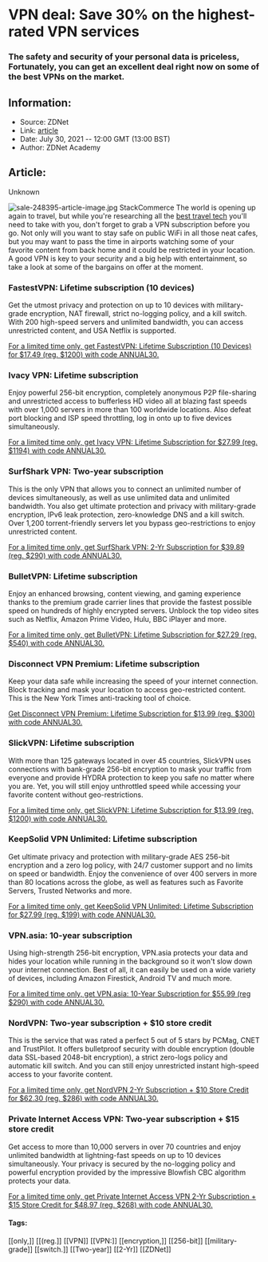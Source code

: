 # VPN deal: Save 30% on the highest-rated VPN services
### The safety and security of your personal data is priceless, Fortunately, you can get an excellent deal right now on some of the best VPNs on the market.

## Information:
+ Source: ZDNet
+ Link: [article](https://www.zdnet.com/article/vpn-deal-save-30-percent-on-the-highest-rated-vpn-services/)
+ Date: July 30, 2021 -- 12:00 GMT (13:00 BST)
+ Author: ZDNet Academy


## Article:
Unknown

![sale-248395-article-image.jpg](https://www.zdnet.com/a/hub/i/2021/07/27/8924c9f9-fb11-45d2-8c8d-40b41bf44cb4/sale-248395-article-image.jpg)
 StackCommerce
 The world is opening up again to travel, but while you're researching all the [best travel tech](https://www.zdnet.com/article/best-travel-tech/) you'll need to take with you, don't forget to grab a VPN subscription before you go. Not only will you want to stay safe on public WiFi in all those neat cafes, but you may want to pass the time in airports watching some of your favorite content from back home and it could be restricted in your location. A good VPN is key to your security and a big help with entertainment, so take a look at some of the bargains on offer at the moment.


### FastestVPN: Lifetime subscription (10 devices)

Get the utmost privacy and protection on up to 10 devices with military-grade encryption, NAT firewall, strict no-logging policy, and a kill switch. With 200 high-speed servers and unlimited bandwidth, you can access unrestricted content, and USA Netflix is supported.

[For a limited time only, get FastestVPN: Lifetime Subscription (10 Devices) for $17.49 (reg. $1200) with code ANNUAL30.](https://academy.zdnet.com/sales/fastestvpn-lifetime-subscription-10-user-access?utm_source=zdnet.com&utm_medium=referral&utm_campaign=fastestvpn-lifetime-subscription-10-user-access&utm_term=scsf-504582&utm_content=a0x1P000004f0EUQAY&scsonar=1)

### Ivacy VPN: Lifetime subscription

Enjoy powerful 256-bit encryption, completely anonymous P2P file-sharing and unrestricted access to bufferless HD video all at blazing fast speeds with over 1,000 servers in more than 100 worldwide locations. Also defeat port blocking and ISP speed throttling, log in onto up to five devices simultaneously.

[For a limited time only, get Ivacy VPN: Lifetime Subscription for $27.99 (reg. $1194) with code ANNUAL30.](https://academy.zdnet.com/sales/ivacy-vpn-lifetime-subscription?utm_source=zdnet.com&utm_medium=referral&utm_campaign=ivacy-vpn-lifetime-subscription&utm_term=scsf-504578&utm_content=a0x1P000004f0EUQAY&scsonar=1)

### SurfShark VPN: Two-year subscription

This is the only VPN that allows you to connect an unlimited number of devices simultaneously, as well as use unlimited data and unlimited bandwidth. You also get ultimate protection and privacy with military-grade encryption, IPv6 leak protection, zero-knowledge DNS and a kill switch. Over 1,200 torrent-friendly servers let you bypass geo-restrictions to enjoy unrestricted content.

[For a limited time only, get SurfShark VPN: 2-Yr Subscription for $39.89 (reg. $290) with code ANNUAL30.](https://academy.zdnet.com/sales/surfshark-vpn-2-year-subscription?utm_source=zdnet.com&utm_medium=referral&utm_campaign=surfshark-vpn-2-year-subscription&utm_term=scsf-504577&utm_content=a0x1P000004f0EUQAY&scsonar=1)

### BulletVPN: Lifetime subscription






Enjoy an enhanced browsing, content viewing, and gaming experience thanks to the premium grade carrier lines that provide the fastest possible speed on hundreds of highly encrypted servers. Unblock the top video sites such as Netflix, Amazon Prime Video, Hulu, BBC iPlayer and more.

[For a limited time only, get BulletVPN: Lifetime Subscription for $27.29 (reg. $540) with code ANNUAL30.](https://academy.zdnet.com/sales/lifetime-of-bulletvpn?utm_source=zdnet.com&utm_medium=referral&utm_campaign=lifetime-of-bulletvpn&utm_term=scsf-504579&utm_content=a0x1P000004f0EUQAY&scsonar=1)

### Disconnect VPN Premium: Lifetime subscription

Keep your data safe while increasing the speed of your internet connection. Block tracking and mask your location to access geo-restricted content. This is the New York Times anti-tracking tool of choice.

[Get Disconnect VPN Premium: Lifetime Subscription for $13.99 (reg. $300) with code ANNUAL30.](https://academy.zdnet.com/sales/disconnect-vpn-premium-lifetime-subscription-1-device?utm_source=zdnet.com&utm_medium=referral&utm_campaign=disconnect-vpn-premium-lifetime-subscription-1-device&utm_term=scsf-504583&utm_content=a0x1P000004f0EUQAY&scsonar=1)

### SlickVPN: Lifetime subscription

With more than 125 gateways located in over 45 countries, SlickVPN uses connections with bank-grade 256-bit encryption to mask your traffic from everyone and provide HYDRA protection to keep you safe no matter where you are. Yet, you will still enjoy unthrottled speed while accessing your favorite content without geo-restrictions.

[For a limited time only, get SlickVPN: Lifetime Subscription for $13.99 (reg. $1200) with code ANNUAL30.](https://academy.zdnet.com/sales/slickvpn-lifetime-subscription?utm_source=zdnet.com&utm_medium=referral&utm_campaign=slickvpn-lifetime-subscription&utm_term=scsf-504572&utm_content=a0x1P000004f0EUQAY&scsonar=1)

### KeepSolid VPN Unlimited: Lifetime subscription

Get ultimate privacy and protection with military-grade AES 256-bit encryption and a zero log policy, with 24/7 customer support and no limits on speed or bandwidth. Enjoy the convenience of over 400 servers in more than 80 locations across the globe, as well as features such as Favorite Servers, Trusted Networks and more.

[For a limited time only, get KeepSolid VPN Unlimited: Lifetime Subscription for $27.99 (reg. $199) with code ANNUAL30.](https://academy.zdnet.com/sales/vpn-unlimited-lifetime-subscription?utm_source=zdnet.com&utm_medium=referral&utm_campaign=vpn-unlimited-lifetime-subscription&utm_term=scsf-488457&utm_content=a0x1P000004f0EUQAY&scsonar=1)

### VPN.asia: 10-year subscription

Using high-strength 256-bit encryption, VPN.asia protects your data and hides your location while running in the background so it won't slow down your internet connection. Best of all, it can easily be used on a wide variety of devices, including Amazon Firestick, Android TV and much more.

[For a limited time only, get VPN.asia: 10-Year Subscription for $55.99 (reg $290) with code ANNUAL30.](https://academy.zdnet.com/sales/vpn-asia-10-year-subscription?utm_source=zdnet.com&utm_medium=referral&utm_campaign=vpn-asia-10-year-subscription&utm_term=scsf-504584&utm_content=a0x1P000004f0EUQAY&scsonar=1)

### NordVPN: Two-year subscription + $10 store credit

This is the service that was rated a perfect 5 out of 5 stars by PCMag, CNET and TrustPilot. It offers bulletproof security with double encryption (double data SSL-based 2048-bit encryption), a strict zero-logs policy and automatic kill switch. And you can still enjoy unrestricted instant high-speed access to your favorite content.

[For a limited time only, get NordVPN 2-Yr Subscription + $10 Store Credit for $62.30 (reg. $286) with code ANNUAL30.](https://academy.zdnet.com/sales/nordvpn-2-yr-subscription-10-stacksocial-com-store-credit?utm_source=zdnet.com&utm_medium=referral&utm_campaign=nordvpn-2-yr-subscription-10-stacksocial-com-store-credit&utm_term=scsf-504580&utm_content=a0x1P000004f0EUQAY&scsonar=1)

### Private Internet Access VPN: Two-year subscription + $15 store credit

Get access to more than 10,000 servers in over 70 countries and enjoy unlimited bandwidth at lightning-fast speeds on up to 10 devices simultaneously. Your privacy is secured by the no-logging policy and powerful encryption provided by the impressive Blowfish CBC algorithm protects your data.

[For a limited time only, get Private Internet Access VPN 2-Yr Subscription + $15 Store Credit for $48.97 (reg. $268) with code ANNUAL30.](https://academy.zdnet.com/sales/private-internet-access-vpn-2-year-subscription-15-store-credit?utm_source=zdnet.com&utm_medium=referral&utm_campaign=private-internet-access-vpn-2-year-subscription-15-store-credit&utm_term=scsf-504581&utm_content=a0x1P000004f0EUQAY&scsonar=1)





#### Tags:
[[only,]] [[(reg.]] [[VPN]] [[VPN:]] [[encryption,]] [[256-bit]] [[military-grade]] [[switch.]] [[Two-year]] [[2-Yr]] [[ZDNet]]
